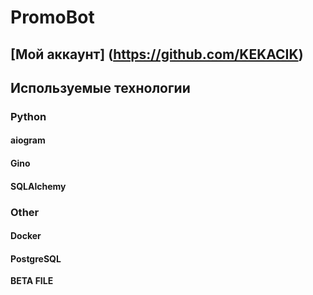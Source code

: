 PromoBot
=====================
[Мой аккаунт] (https://github.com/KEKACIK)
---
Используемые технологии
-----------------------------------
### **Python**
#### aiogram
#### Gino
#### SQLAlchemy
### **Other**
#### Docker
#### PostgreSQL

**BETA FILE**